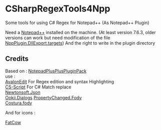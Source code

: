 # CSharpRegexTools4Npp
Some tools for using C# Regex for Notepad++ (As Notepad++ Plugin)

Need a [Notepad++](https://notepad-plus-plus.org/) installed on the machine.
(At least version 7.6.3, older versions can work but need modification of the file [NppPlugin.DllExport.targets](https://github.com/codingseb/CSharpRegexTools4Npp/blob/master/CSharpRegexTools4Npp/PluginInfrastructure/DllExport/NppPlugin.DllExport.targets))
And the right to write in the plugin directory

## Credits
Based on : [NotepadPlusPlusPluginPack](https://github.com/kbilsted/NotepadPlusPlusPluginPack.Net)  
use :  
[AvalonEdit](https://github.com/icsharpcode/AvalonEdit) For Regex edition and syntax Highlighting  
[CS-Script](https://github.com/oleg-shilo/cs-script/) For C# Match replace  
[Newtonsoft.Json](https://www.newtonsoft.com/json)  
[Ookii.Dialogs](http://www.ookii.org/software/dialogs/)
[PropertyChanged.Fody](https://github.com/Fody/PropertyChanged)  
[Costura.fody](https://github.com/Fody/Costura)  

And for icons :

[FatCow](https://www.fatcow.com/free-icons)
